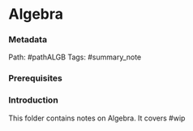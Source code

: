 # Algebra
### Metadata
Path: #pathALGB
Tags: #summary_note

### Prerequisites

### Introduction
This folder contains notes on Algebra. It covers #wip